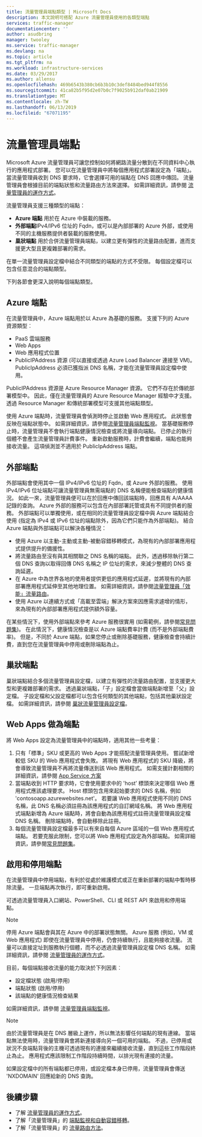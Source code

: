 ```yaml
---
title: 流量管理員端點類型 | Microsoft Docs
description: 本文說明可搭配 Azure 流量管理員使用的各類型端點
services: traffic-manager
documentationcenter: ''
author: asudbring
manager: twooley
ms.service: traffic-manager
ms.devlang: na
ms.topic: article
ms.tgt_pltfrm: na
ms.workload: infrastructure-services
ms.date: 03/29/2017
ms.author: allensu
ms.openlocfilehash: 469b6543b380cb6b3b10c3def8484bed944f8556
ms.sourcegitcommit: 41ca82b5f95d2e07b0c7f9025b912daf0ab21909
ms.translationtype: MT
ms.contentlocale: zh-TW
ms.lasthandoff: 06/13/2019
ms.locfileid: "67071195"
---
```

# <a name="traffic-manager-endpoints"></a>流量管理員端點

Microsoft Azure 流量管理員可讓您控制如何將網路流量分散到在不同資料中心執行的應用程式部署。 您可以在流量管理員中將每個應用程式部署設定為「端點」。 當流量管理員收到 DNS 要求時，它會選擇可用的端點在 DNS 回應中傳回。 流量管理員會根據目前的端點狀態和流量路由方法來選擇。 如需詳細資訊，請參閱 [流量管理員的運作方式](traffic-manager-how-it-works.md)。

流量管理員支援三種類型的端點：

* **Azure 端點** 用於在 Azure 中裝載的服務。
* **外部端點**IPv4/IPv6 位址的 Fqdn，或可以是內部部署的 Azure 外部，或使用不同的主機服務提供者裝載的服務使用。
* **巢狀端點** 用於合併流量管理員端點，以建立更有彈性的流量路由配置，進而支援更大型且更複雜部署的需求。

在單一流量管理員設定檔中結合不同類型的端點的方式不受限。 每個設定檔可以包含任意混合的端點類型。

下列各節會更深入說明每個端點類型。

## <a name="azure-endpoints"></a>Azure 端點

在流量管理員中，Azure 端點用於以 Azure 為基礎的服務。 支援下列的 Azure 資源類型︰

* PaaS 雲端服務
* Web Apps
* Web 應用程式位置
* PublicIPAddress 資源 (可以直接或透過 Azure Load Balancer 連接至 VM)。 PublicIpAddress 必須已獲指派 DNS 名稱，才能在流量管理員設定檔中使用。

PublicIPAddress 資源是 Azure Resource Manager 資源。 它們不存在於傳統部署模型中。 因此，僅在流量管理員的 Azure Resource Manager 經驗中才支援。 透過 Resource Manager 和傳統部署模型可支援其他端點類型。

使用 Azure 端點時，流量管理員會偵測時停止並啟動 Web 應用程式。 此狀態會反映在端點狀態中。 如需詳細資訊，請參閱[流量管理員端點監視](traffic-manager-monitoring.md#endpoint-and-profile-status)。 當基礎服務停止時，流量管理員不會執行端點健康情況檢查或將流量導向端點。 已停止的執行個體不會產生流量管理員計費事件。 重新啟動服務時，計費會繼續，端點也能夠接收流量。 這項偵測並不適用於 PublicIpAddress 端點。

## <a name="external-endpoints"></a>外部端點

外部端點會使用其中一個 IPv4/IPv6 位址的 Fqdn，或 Azure 外部的服務。 使用 IPv4/IPv6 位址端點可讓流量管理員無需端點的 DNS 名稱便能檢查端點的健康情況。 如此一來，流量管理員便可以在於回應中傳回該端點時，回應具有 A/AAAA 記錄的查詢。 Azure 外部的服務可以包含在內部部署託管或具有不同提供者的服務。 外部端點可以單獨使用，或在相同的流量管理員設定檔中與 Azure 端點結合使用 (指定為 IPv4 或 IPv6 位址的端點除外，因為它們只能作為外部端點)。 結合 Azure 端點與外部端點可以解決各種情況：

* 使用 Azure 以主動-主動或主動-被動容錯移轉模式，為現有的內部部署應用程式提供提升的備援性。 
* 將流量路由至沒有與其相關聯之 DNS 名稱的端點。 此外，透過移除執行第二個 DNS 查詢以取得回傳 DNS 名稱之 IP 位址的需求，來減少整體的 DNS 查詢延遲。
* 在 Azure 中為世界各地的使用者提供更低的應用程式延遲，並將現有的內部部署應用程式延伸至其他地理位置。 如需詳細資訊，請參閱[流量管理員「效能」流量路由](traffic-manager-routing-methods.md#performance)。
* 使用 Azure 以連續方式或「高載至雲端」解決方案來因應需求遽增的情形，來為現有的內部部署應用程式提供額外容量。

在某些情況下，使用外部端點來參考 Azure 服務很實用 (如需範例，請參閱[常見問題集](traffic-manager-faqs.md#traffic-manager-endpoints))。 在此情況下，健康情況檢查是以 Azure 端點費率計費 (而不是外部端點費率)。 但是，不同於 Azure 端點，如果您停止或刪除基礎服務，健康檢查會持續計費，直到您在流量管理員中停用或刪除端點為止。

## <a name="nested-endpoints"></a>巢狀端點

巢狀端點結合多個流量管理員設定檔，以建立有彈性的流量路由配置，並支援更大型和更複雜部署的需求。 透過巢狀端點，「子」設定檔會當做端點新增至「父」設定檔。 子設定檔和父設定檔都可以包含任何類型的其他端點，包括其他巢狀設定檔。 如需詳細資訊，請參閱 [巢狀流量管理員設定檔](traffic-manager-nested-profiles.md)。

## <a name="web-apps-as-endpoints"></a>Web Apps 做為端點

將 Web Apps 設定為流量管理員中的端點時，適用其他一些考量：

1. 只有「標準」SKU 或更高的 Web Apps 才能搭配流量管理員使用。 嘗試新增較低 SKU 的 Web 應用程式會失敗。 將現有 Web 應用程式的 SKU 降級，將會導致流量管理員不再將流量傳送到該 Web 應用程式。 如需支援計劃相關的詳細資訊，請參閱 [App Service 方案](https://azure.microsoft.com/pricing/details/app-service/plans/)
2. 當端點收到 HTTP 要求時，它會使用要求中的 'host’ 標頭來決定哪個 Web 應用程式應該處理要求。 Host 標頭包含用來起始要求的 DNS 名稱，例如 'contosoapp.azurewebsites.net'。 若要讓 Web 應用程式使用不同的 DNS 名稱，此 DNS 名稱必須註冊為該應用程式的自訂網域名稱。 將 Web 應用程式端點新增為 Azure 端點時，將會自動為該應用程式註冊流量管理員設定檔 DNS 名稱。 刪除端點時，會自動移除此註冊。
3. 每個流量管理員設定檔最多可以有來自每個 Azure 區域的一個 Web 應用程式端點。 若要克服此限制，您可以將 Web 應用程式設定為外部端點。 如需詳細資訊，請參閱[常見問題集](traffic-manager-faqs.md#traffic-manager-endpoints)。

## <a name="enabling-and-disabling-endpoints"></a>啟用和停用端點

在流量管理員中停用端點，有利於從處於維護模式或正在重新部署的端點中暫時移除流量。 一旦端點再次執行，即可重新啟用。

可透過流量管理員入口網站、PowerShell、CLI 或 REST API 來啟用和停用端點。

> [!NOTE]
> 停用 Azure 端點會與其在 Azure 中的部署狀態無關。 Azure 服務 (例如，VM 或 Web 應用程式) 即使在流量管理員中停用，仍會持續執行，且能夠接收流量。 流量可以直接定址到服務執行個體，而不必透過流量管理員設定檔 DNS 名稱。 如需詳細資訊，請參閱 [流量管理員的運作方式](traffic-manager-how-it-works.md)。

目前，每個端點接收流量的能力取決於下列因素︰

* 設定檔狀態 (啟用/停用)
* 端點狀態 (啟用/停用)
* 該端點的健康情況檢查結果

如需詳細資訊，請參閱 [流量管理員端點監視](traffic-manager-monitoring.md#endpoint-and-profile-status)。

> [!NOTE]
> 由於流量管理員是在 DNS 層級上運作，所以無法影響任何端點的現有連線。 當端點無法使用時，流量管理員會將新連接導向另一個可用的端點。 不過，已停用或狀況不良端點背後的主機可透過現有的連接來繼續接收流量，直到這些工作階段終止為止。 應用程式應該限制工作階段持續時間，以排光現有連接的流量。

如果設定檔中的所有端點都已停用，或設定檔本身已停用，流量管理員會傳送 'NXDOMAIN' 回應給新的 DNS 查詢。


## <a name="next-steps"></a>後續步驟

* 了解 [流量管理員的運作方式](traffic-manager-how-it-works.md)。
* 了解「流量管理員」的 [端點監視和自動容錯移轉](traffic-manager-monitoring.md)。
* 了解「流量管理員」的 [流量路由方法](traffic-manager-routing-methods.md)。
